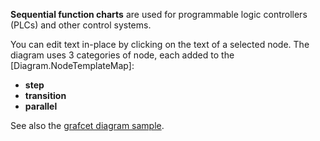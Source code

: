 ﻿**Sequential function charts** are used for programmable logic controllers (PLCs) and other control systems.

You can edit text in-place by clicking on the text of a selected node. The diagram uses 3 categories of node,
each added to the [Diagram.NodeTemplateMap]:
  + **step**
  + **transition**
  + **parallel**

See also the [grafcet diagram sample](demo/Grafcet).